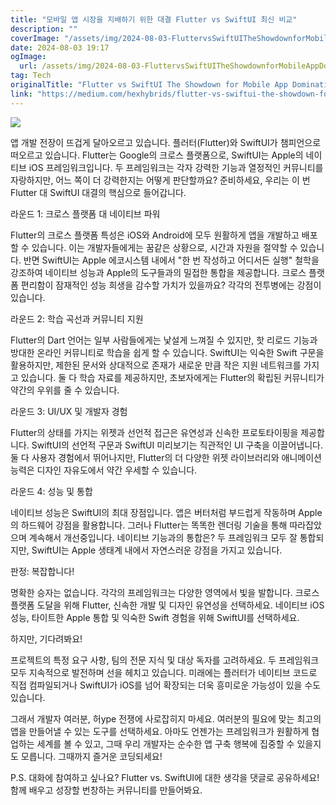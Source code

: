 ```yaml
---
title: "모바일 앱 시장을 지배하기 위한 대결 Flutter vs SwiftUI 최신 비교"
description: ""
coverImage: "/assets/img/2024-08-03-FluttervsSwiftUITheShowdownforMobileAppDomination_0.png"
date: 2024-08-03 19:17
ogImage: 
  url: /assets/img/2024-08-03-FluttervsSwiftUITheShowdownforMobileAppDomination_0.png
tag: Tech
originalTitle: "Flutter vs SwiftUI The Showdown for Mobile App Domination"
link: "https://medium.com/hexhybrids/flutter-vs-swiftui-the-showdown-for-mobile-app-domination-7e75f3b94563"
---
```



<img src="/assets/img/2024-08-03-FluttervsSwiftUITheShowdownforMobileAppDomination_0.png" />

앱 개발 전장이 뜨겁게 달아오르고 있습니다. 플러터(Flutter)와 SwiftUI가 챔피언으로 떠오르고 있습니다. Flutter는 Google의 크로스 플랫폼으로, SwiftUI는 Apple의 네이티브 iOS 프레임워크입니다. 두 프레임워크는 각자 강력한 기능과 열정적인 커뮤니티를 자랑하지만, 어느 쪽이 더 강력한지는 어떻게 판단할까요? 준비하세요, 우리는 이 번 Flutter 대 SwiftUI 대결의 핵심으로 들어갑니다.

라운드 1: 크로스 플랫폼 대 네이티브 파워

Flutter의 크로스 플랫폼 특성은 iOS와 Android에 모두 원활하게 앱을 개발하고 배포할 수 있습니다. 이는 개발자들에게는 꿈같은 상황으로, 시간과 자원을 절약할 수 있습니다. 반면 SwiftUI는 Apple 에코시스템 내에서 "한 번 작성하고 어디서든 실행" 철학을 강조하여 네이티브 성능과 Apple의 도구들과의 밀접한 통합을 제공합니다. 크로스 플랫폼 편리함이 잠재적인 성능 희생을 감수할 가치가 있을까요? 각각의 전투병에는 강점이 있습니다.

<div class="content-ad"></div>

라운드 2: 학습 곡선과 커뮤니티 지원

Flutter의 Dart 언어는 일부 사람들에게는 낯설게 느껴질 수 있지만, 핫 리로드 기능과 방대한 온라인 커뮤니티로 학습을 쉽게 할 수 있습니다. SwiftUI는 익숙한 Swift 구문을 활용하지만, 제한된 문서와 상대적으로 존재가 새로운 만큼 작은 지원 네트워크를 가지고 있습니다. 둘 다 학습 자료를 제공하지만, 초보자에게는 Flutter의 확립된 커뮤니티가 약간의 우위를 줄 수 있습니다.

라운드 3: UI/UX 및 개발자 경험

Flutter의 상태를 가지는 위젯과 선언적 접근은 유연성과 신속한 프로토타이핑을 제공합니다. SwiftUI의 선언적 구문과 SwiftUI 미리보기는 직관적인 UI 구축을 이끌어냅니다. 둘 다 사용자 경험에서 뛰어나지만, Flutter의 더 다양한 위젯 라이브러리와 애니메이션 능력은 디자인 자유도에서 약간 우세할 수 있습니다.

<div class="content-ad"></div>

라운드 4: 성능 및 통합

네이티브 성능은 SwiftUI의 최대 장점입니다. 앱은 버터처럼 부드럽게 작동하며 Apple의 하드웨어 강점을 활용합니다. 그러나 Flutter는 똑똑한 렌더링 기술을 통해 따라잡았으며 계속해서 개선중입니다. 네이티브 기능과의 통합은? 두 프레임워크 모두 잘 통합되지만, SwiftUI는 Apple 생태계 내에서 자연스러운 강점을 가지고 있습니다.

판정: 복잡합니다!

명확한 승자는 없습니다. 각각의 프레임워크는 다양한 영역에서 빛을 발합니다. 크로스 플랫폼 도달을 위해 Flutter, 신속한 개발 및 디자인 유연성을 선택하세요. 네이티브 iOS 성능, 타이트한 Apple 통합 및 익숙한 Swift 경험을 위해 SwiftUI를 선택하세요.

<div class="content-ad"></div>

하지만, 기다려봐요!

프로젝트의 특정 요구 사항, 팀의 전문 지식 및 대상 독자를 고려하세요. 두 프레임워크 모두 지속적으로 발전하며 선을 헤치고 있습니다. 미래에는 플러터가 네이티브 코드로 직접 컴파일되거나 SwiftUI가 iOS를 넘어 확장되는 더욱 흥미로운 가능성이 있을 수도 있습니다.

그래서 개발자 여러분, 허ype 전쟁에 사로잡히지 마세요. 여러분의 필요에 맞는 최고의 앱을 만들어낼 수 있는 도구를 선택하세요. 아마도 언젠가는 프레임워크가 원활하게 협업하는 세계를 볼 수 있고, 그때 우리 개발자는 순수한 앱 구축 행복에 집중할 수 있을지도 모릅니다. 그때까지 즐거운 코딩되세요!

P.S. 대화에 참여하고 싶나요? Flutter vs. SwiftUI에 대한 생각을 댓글로 공유하세요! 함께 배우고 성장할 번창하는 커뮤니티를 만들어봐요.
